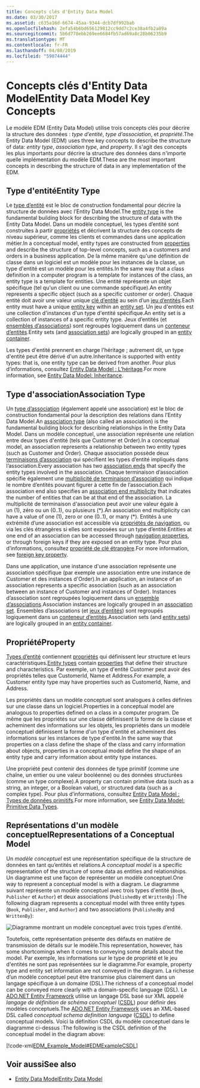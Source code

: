 ```yaml
---
title: Concepts clés d'Entity Data Model
ms.date: 03/30/2017
ms.assetid: c635a16d-6674-45aa-9344-dcb7df992bab
ms.openlocfilehash: 2efa54b6bd656129812cc9dd7c2ce38a4fb2a89a
ms.sourcegitcommit: 5b6d778ebb269ee6684fb57ad69a8c28b06235b9
ms.translationtype: MT
ms.contentlocale: fr-FR
ms.lasthandoff: 04/08/2019
ms.locfileid: "59074444"
---
```

# <a name="entity-data-model-key-concepts"></a><span data-ttu-id="41e96-102">Concepts clés d'Entity Data Model</span><span class="sxs-lookup"><span data-stu-id="41e96-102">Entity Data Model Key Concepts</span></span>
<span data-ttu-id="41e96-103">Le modèle EDM (Entity Data Model) utilise trois concepts clés pour décrire la structure des données : *type d’entité*, *type d’association*, et *propriété*.</span><span class="sxs-lookup"><span data-stu-id="41e96-103">The Entity Data Model (EDM) uses three key concepts to describe the structure of data: *entity type*, *association type*, and *property*.</span></span> <span data-ttu-id="41e96-104">Il s'agit des concepts les plus importants pour décrire la structure des données dans n'importe quelle implémentation du modèle EDM.</span><span class="sxs-lookup"><span data-stu-id="41e96-104">These are the most important concepts in describing the structure of data in any implementation of the EDM.</span></span>  
  
## <a name="entity-type"></a><span data-ttu-id="41e96-105">Type d'entité</span><span class="sxs-lookup"><span data-stu-id="41e96-105">Entity Type</span></span>  
 <span data-ttu-id="41e96-106">Le [type d’entité](../../../../docs/framework/data/adonet/entity-type.md) est le bloc de construction fondamental pour décrire la structure de données avec l’Entity Data Model.</span><span class="sxs-lookup"><span data-stu-id="41e96-106">The [entity type](../../../../docs/framework/data/adonet/entity-type.md) is the fundamental building block for describing the structure of data with the Entity Data Model.</span></span> <span data-ttu-id="41e96-107">Dans un modèle conceptuel, les types d’entité sont construites à partir [propriétés](../../../../docs/framework/data/adonet/property.md) et décrivent la structure des concepts de niveau supérieur, comme les clients et commandes dans une application métier.</span><span class="sxs-lookup"><span data-stu-id="41e96-107">In a conceptual model, entity types are constructed from [properties](../../../../docs/framework/data/adonet/property.md) and describe the structure of top-level concepts, such as a customers and orders in a business application.</span></span> <span data-ttu-id="41e96-108">De la même manière qu'une définition de classe dans un logiciel est un modèle pour les instances de la classe, un type d'entité est un modèle pour les entités.</span><span class="sxs-lookup"><span data-stu-id="41e96-108">In the same way that a class definition in a computer program is a template for instances of the class, an entity type is a template for entities.</span></span> <span data-ttu-id="41e96-109">Une entité représente un objet spécifique (tel qu'un client ou une commande spécifique).</span><span class="sxs-lookup"><span data-stu-id="41e96-109">An entity represents a specific object (such as a specific customer or order).</span></span> <span data-ttu-id="41e96-110">Chaque entité doit avoir une valeur unique [clé d’entité](../../../../docs/framework/data/adonet/entity-key.md) au sein d’un [jeu d’entités](../../../../docs/framework/data/adonet/entity-set.md).</span><span class="sxs-lookup"><span data-stu-id="41e96-110">Each entity must have a unique [entity key](../../../../docs/framework/data/adonet/entity-key.md) within an [entity set](../../../../docs/framework/data/adonet/entity-set.md).</span></span>  <span data-ttu-id="41e96-111">Un jeu d'entités est une collection d'instances d'un type d'entité spécifique.</span><span class="sxs-lookup"><span data-stu-id="41e96-111">An entity set is a collection of instances of a specific entity type.</span></span> <span data-ttu-id="41e96-112">Jeux d’entités (et [ensembles d’associations](../../../../docs/framework/data/adonet/association-set.md)) sont regroupés logiquement dans un [conteneur d’entités](../../../../docs/framework/data/adonet/entity-container.md).</span><span class="sxs-lookup"><span data-stu-id="41e96-112">Entity sets (and [association sets](../../../../docs/framework/data/adonet/association-set.md)) are logically grouped in an [entity container](../../../../docs/framework/data/adonet/entity-container.md).</span></span>  
  
 <span data-ttu-id="41e96-113">Les types d'entité prennent en charge l'héritage ; autrement dit, un type d'entité peut être dérivé d'un autre.</span><span class="sxs-lookup"><span data-stu-id="41e96-113">Inheritance is supported with entity types: that is, one entity type can be derived from another.</span></span> <span data-ttu-id="41e96-114">Pour plus d’informations, consultez [Entity Data Model : L’héritage](../../../../docs/framework/data/adonet/entity-data-model-inheritance.md).</span><span class="sxs-lookup"><span data-stu-id="41e96-114">For more information, see [Entity Data Model: Inheritance](../../../../docs/framework/data/adonet/entity-data-model-inheritance.md).</span></span>  
  
## <a name="association-type"></a><span data-ttu-id="41e96-115">Type d'association</span><span class="sxs-lookup"><span data-stu-id="41e96-115">Association Type</span></span>  
 <span data-ttu-id="41e96-116">Un [type d’association](../../../../docs/framework/data/adonet/association-type.md) (également appelé une association) est le bloc de construction fondamental pour la description des relations dans l’Entity Data Model.</span><span class="sxs-lookup"><span data-stu-id="41e96-116">An [association type](../../../../docs/framework/data/adonet/association-type.md) (also called an association) is the fundamental building block for describing relationships in the Entity Data Model.</span></span> <span data-ttu-id="41e96-117">Dans un modèle conceptuel, une association représente une relation entre deux types d'entité (tels que Customer et Order).</span><span class="sxs-lookup"><span data-stu-id="41e96-117">In a conceptual model, an association represents a relationship between two entity types (such as Customer and Order).</span></span> <span data-ttu-id="41e96-118">Chaque association possède deux [terminaisons d’association](../../../../docs/framework/data/adonet/association-end.md) qui spécifient les types d’entité impliqués dans l’association.</span><span class="sxs-lookup"><span data-stu-id="41e96-118">Every association has two [association ends](../../../../docs/framework/data/adonet/association-end.md) that specify the entity types involved in the association.</span></span> <span data-ttu-id="41e96-119">Chaque terminaison d’association spécifie également une [multiplicité de terminaison d’association](../../../../docs/framework/data/adonet/association-end-multiplicity.md) qui indique le nombre d’entités pouvant figurer à cette fin de l’association.</span><span class="sxs-lookup"><span data-stu-id="41e96-119">Each association end also specifies an [association end multiplicity](../../../../docs/framework/data/adonet/association-end-multiplicity.md) that indicates the number of entities that can be at that end of the association.</span></span> <span data-ttu-id="41e96-120">La multiplicité de terminaison d'association peut avoir une valeur égale à un (1), zéro ou un (0..1), ou plusieurs (\*).</span><span class="sxs-lookup"><span data-stu-id="41e96-120">An association end multiplicity can have a value of one (1), zero or one (0..1), or many (\*).</span></span> <span data-ttu-id="41e96-121">Entités à une extrémité d’une association est accessible via [propriétés de navigation](../../../../docs/framework/data/adonet/navigation-property.md), ou via les clés étrangères si elles sont exposées sur un type d’entité.</span><span class="sxs-lookup"><span data-stu-id="41e96-121">Entities at one end of an association can be accessed through [navigation properties](../../../../docs/framework/data/adonet/navigation-property.md), or through foreign keys if they are exposed on an entity type.</span></span> <span data-ttu-id="41e96-122">Pour plus d’informations, consultez [propriété de clé étrangère](../../../../docs/framework/data/adonet/foreign-key-property.md).</span><span class="sxs-lookup"><span data-stu-id="41e96-122">For more information, see [foreign key property](../../../../docs/framework/data/adonet/foreign-key-property.md).</span></span>  
  
 <span data-ttu-id="41e96-123">Dans une application, une instance d'une association représente une association spécifique (par exemple une association entre une instance de Customer et des instances d'Order).</span><span class="sxs-lookup"><span data-stu-id="41e96-123">In an application, an instance of an association represents a specific association (such as an association between an instance of Customer and instances of Order).</span></span> <span data-ttu-id="41e96-124">Instances d’association sont regroupées logiquement dans un [ensemble d’associations](../../../../docs/framework/data/adonet/association-set.md).</span><span class="sxs-lookup"><span data-stu-id="41e96-124">Association instances are logically grouped in an [association set](../../../../docs/framework/data/adonet/association-set.md).</span></span> <span data-ttu-id="41e96-125">Ensembles d’associations (et [jeux d’entités](../../../../docs/framework/data/adonet/entity-set.md)) sont regroupés logiquement dans un [conteneur d’entités](../../../../docs/framework/data/adonet/entity-container.md).</span><span class="sxs-lookup"><span data-stu-id="41e96-125">Association sets (and [entity sets](../../../../docs/framework/data/adonet/entity-set.md)) are logically grouped in an [entity container](../../../../docs/framework/data/adonet/entity-container.md).</span></span>  
  
## <a name="property"></a><span data-ttu-id="41e96-126">Propriété</span><span class="sxs-lookup"><span data-stu-id="41e96-126">Property</span></span>  
 <span data-ttu-id="41e96-127">[Types d’entité](../../../../docs/framework/data/adonet/entity-type.md) contiennent [propriétés](../../../../docs/framework/data/adonet/property.md) qui définissent leur structure et leurs caractéristiques.</span><span class="sxs-lookup"><span data-stu-id="41e96-127">[Entity types](../../../../docs/framework/data/adonet/entity-type.md) contain [properties](../../../../docs/framework/data/adonet/property.md) that define their structure and characteristics.</span></span> <span data-ttu-id="41e96-128">Par exemple, un type d'entité Customer peut avoir des propriétés telles que CustomerId, Name et Address.</span><span class="sxs-lookup"><span data-stu-id="41e96-128">For example, a Customer entity type may have properties such as CustomerId, Name, and Address.</span></span>  
  
 <span data-ttu-id="41e96-129">Les propriétés dans un modèle conceptuel sont analogues à celles définies sur une classe dans un logiciel.</span><span class="sxs-lookup"><span data-stu-id="41e96-129">Properties in a conceptual model are analogous to properties defined on a class in a computer program.</span></span> <span data-ttu-id="41e96-130">De même que les propriétés sur une classe définissent la forme de la classe et acheminent des informations sur les objets, les propriétés dans un modèle conceptuel définissent la forme d'un type d'entité et acheminent des informations sur les instances de type d'entité.</span><span class="sxs-lookup"><span data-stu-id="41e96-130">In the same way that properties on a class define the shape of the class and carry information about objects, properties in a conceptual model define the shape of an entity type and carry information about entity type instances.</span></span>  
  
 <span data-ttu-id="41e96-131">Une propriété peut contenir des données de type primitif (comme une chaîne, un entier ou une valeur booléenne) ou des données structurées (comme un type complexe).</span><span class="sxs-lookup"><span data-stu-id="41e96-131">A property can contain primitive data (such as a string, an integer, or a Boolean value), or structured data (such as a complex type).</span></span> <span data-ttu-id="41e96-132">Pour plus d’informations, consultez [Entity Data Model : Types de données primitifs](../../../../docs/framework/data/adonet/entity-data-model-primitive-data-types.md).</span><span class="sxs-lookup"><span data-stu-id="41e96-132">For more information, see [Entity Data Model: Primitive Data Types](../../../../docs/framework/data/adonet/entity-data-model-primitive-data-types.md).</span></span>  
  
## <a name="representations-of-a-conceptual-model"></a><span data-ttu-id="41e96-133">Représentations d'un modèle conceptuel</span><span class="sxs-lookup"><span data-stu-id="41e96-133">Representations of a Conceptual Model</span></span>  
 <span data-ttu-id="41e96-134">Un *modèle conceptuel* est une représentation spécifique de la structure de données en tant qu’entités et relations.</span><span class="sxs-lookup"><span data-stu-id="41e96-134">A *conceptual model* is a specific representation of the structure of some data as entities and relationships.</span></span> <span data-ttu-id="41e96-135">Un diagramme est une façon de représenter un modèle conceptuel.</span><span class="sxs-lookup"><span data-stu-id="41e96-135">One way to represent a conceptual model is with a diagram.</span></span> <span data-ttu-id="41e96-136">Le diagramme suivant représente un modèle conceptuel avec trois types d'entité (`Book`, `Publisher` et `Author`) et deux associations (`PublishedBy` et `WrittenBy`) :</span><span class="sxs-lookup"><span data-stu-id="41e96-136">The following diagram represents a conceptual model with three entity types (`Book`, `Publisher`, and `Author`) and two associations (`PublishedBy` and `WrittenBy`):</span></span>  
  
 ![Diagramme montrant un modèle conceptuel avec trois types d’entité.](./media/entity-data-model-key-concepts/conceptual-model-entity-types-associations.gif)  
  
 <span data-ttu-id="41e96-138">Toutefois, cette représentation présente des défauts en matière de transmission de détails sur le modèle.</span><span class="sxs-lookup"><span data-stu-id="41e96-138">This representation, however, has some shortcomings when it comes to conveying some details about the model.</span></span> <span data-ttu-id="41e96-139">Par exemple, les informations sur le type de propriété et le jeu d'entités ne sont pas représentées sur le diagramme.</span><span class="sxs-lookup"><span data-stu-id="41e96-139">For example, property type and entity set information are not conveyed in the diagram.</span></span> <span data-ttu-id="41e96-140">La richesse d’un modèle conceptuel peut être transmise plus clairement dans un langage spécifique à un domaine (DSL).</span><span class="sxs-lookup"><span data-stu-id="41e96-140">The richness of a conceptual model can be conveyed more clearly with a domain-specific language (DSL).</span></span> <span data-ttu-id="41e96-141">Le [ADO.NET Entity Framework](../../../../docs/framework/data/adonet/ef/index.md) utilise un langage DSL basé sur XML appelé *langage de définition de schéma conceptuel* ([CSDL](../../../../docs/framework/data/adonet/ef/language-reference/csdl-specification.md)) pour définir des modèles conceptuels.</span><span class="sxs-lookup"><span data-stu-id="41e96-141">The [ADO.NET Entity Framework](../../../../docs/framework/data/adonet/ef/index.md) uses an XML-based DSL called *conceptual schema definition language* ([CSDL](../../../../docs/framework/data/adonet/ef/language-reference/csdl-specification.md)) to define conceptual models.</span></span> <span data-ttu-id="41e96-142">Voici la définition CSDL du modèle conceptuel dans le diagramme ci-dessus :</span><span class="sxs-lookup"><span data-stu-id="41e96-142">The following is the CSDL definition of the conceptual model in the diagram above:</span></span>  
  
 [!code-xml[EDM_Example_Model#EDMExampleCSDL](../../../../samples/snippets/xml/VS_Snippets_Data/edm_example_model/xml/books.edmx#edmexamplecsdl)]  
  
## <a name="see-also"></a><span data-ttu-id="41e96-143">Voir aussi</span><span class="sxs-lookup"><span data-stu-id="41e96-143">See also</span></span>

- [<span data-ttu-id="41e96-144">Entity Data Model</span><span class="sxs-lookup"><span data-stu-id="41e96-144">Entity Data Model</span></span>](../../../../docs/framework/data/adonet/entity-data-model.md)

